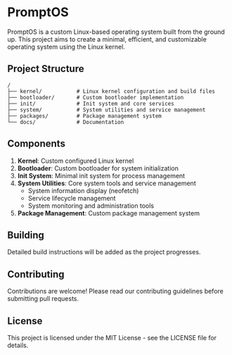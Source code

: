 # PromptOS

PromptOS is a custom Linux-based operating system built from the ground up. This project aims to create a minimal, efficient, and customizable operating system using the Linux kernel.

## Project Structure

```
/
├── kernel/           # Linux kernel configuration and build files
├── bootloader/       # Custom bootloader implementation
├── init/             # Init system and core services
├── system/           # System utilities and service management
├── packages/         # Package management system
└── docs/             # Documentation
```

## Components

1. **Kernel**: Custom configured Linux kernel
2. **Bootloader**: Custom bootloader for system initialization
3. **Init System**: Minimal init system for process management
4. **System Utilities**: Core system tools and service management
   - System information display (neofetch)
   - Service lifecycle management
   - System monitoring and administration tools
5. **Package Management**: Custom package management system

## Building

Detailed build instructions will be added as the project progresses.

## Contributing

Contributions are welcome! Please read our contributing guidelines before submitting pull requests.

## License

This project is licensed under the MIT License - see the LICENSE file for details.
